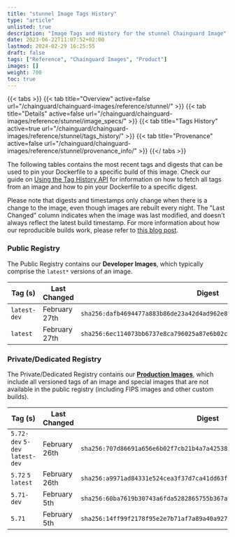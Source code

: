 ```yaml
---
title: "stunnel Image Tags History"
type: "article"
unlisted: true
description: "Image Tags and History for the stunnel Chainguard Image"
date: 2023-06-22T11:07:52+02:00
lastmod: 2024-02-29 16:25:55
draft: false
tags: ["Reference", "Chainguard Images", "Product"]
images: []
weight: 700
toc: true
---
```


{{< tabs >}}
{{< tab title="Overview" active=false url="/chainguard/chainguard-images/reference/stunnel/" >}}
{{< tab title="Details" active=false url="/chainguard/chainguard-images/reference/stunnel/image_specs/" >}}
{{< tab title="Tags History" active=true url="/chainguard/chainguard-images/reference/stunnel/tags_history/" >}}
{{< tab title="Provenance" active=false url="/chainguard/chainguard-images/reference/stunnel/provenance_info/" >}}
{{</ tabs >}}

The following tables contains the most recent tags and digests that can be used to pin your Dockerfile to a specific build of this image. Check our guide on [Using the Tag History API](/chainguard/chainguard-images/using-the-tag-history-api/) for information on how to fetch all tags from an image and how to pin your Dockerfile to a specific digest.

Please note that digests and timestamps only change when there is a change to the image, even though images are rebuilt every night. The "Last Changed" column indicates when the image was last modified, and doesn't always reflect the latest build timestamp. For more information about how our reproducible builds work, please refer to [this blog post](https://www.chainguard.dev/unchained/reproducing-chainguards-reproducible-image-builds).

### Public Registry
The Public Registry contains our **Developer Images**, which typically comprise the `latest*` versions of an image.

| Tag (s)       | Last Changed  | Digest                                                                    |
|---------------|---------------|---------------------------------------------------------------------------|
|  `latest-dev` | February 27th | `sha256:dafb4694477a883b86de23a42d4ad962e8dfbfeb4f3f79e41dcd9ec1227423d0` |
|  `latest`     | February 27th | `sha256:6ec114073bb6737e8ca796025a87e6b02ceb154954b079af82bb01183b1af360` |


### Private/Dedicated Registry
The Private/Dedicated Registry contains our **[Production Images](https://www.chainguard.dev/chainguard-images)**, which include all versioned tags of an image and special images that are not available in the public registry (including FIPS images and other custom builds).

| Tag (s)                          | Last Changed  | Digest                                                                    |
|----------------------------------|---------------|---------------------------------------------------------------------------|
|  `5.72-dev` `5-dev` `latest-dev` | February 26th | `sha256:707d86691a656e6b02f7cb21b4a7a42538bdad9065e625db16c04d08fcc5374e` |
|  `5.72` `5` `latest`             | February 26th | `sha256:a9971ad84331e524cea3f37d7ca41dd63f007d51d7622984601183aaa66fb436` |
|  `5.71-dev`                      | February 5th  | `sha256:60ba7619b30743a6fda5282865755b367a50b54d949b3d3b6b422fc25282fe6b` |
|  `5.71`                          | February 5th  | `sha256:14ff99f2178f95e2e7b71af7a89a40a9273fb45b21a756059579f2d98d8ce3b9` |

